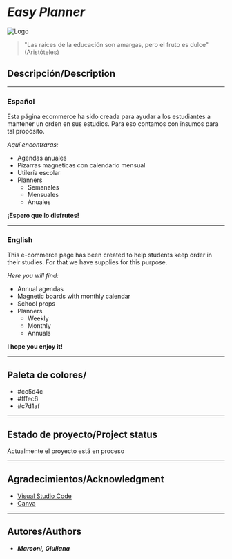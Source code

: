 # ***Easy Planner***

![Logo](https://www.canva.com/design/DAFNVhTWsNA/view)

> "Las raíces de la educación son amargas, pero el fruto es dulce" (Aristóteles)

## Descripción/Description
________________________________________________________________
### **Español**

Esta página ecommerce ha sido creada para ayudar a los estudiantes a mantener un orden en sus estudios. Para eso contamos con insumos para tal propósito.

*Aquí encontraras:*
- Agendas anuales
- Pizarras magneticas con calendario mensual
- Utilería escolar
- Planners
    - Semanales
    - Mensuales
    - Anuales

**¡Espero que lo disfrutes!**

___

### **English**

This e-commerce page has been created to help students keep order in their studies. For that we have supplies for this purpose.

*Here you will find:*
- Annual agendas
- Magnetic boards with monthly calendar
- School props
- Planners
    - Weekly
    - Monthly
    - Annuals

**I hope you enjoy it!**
___
## Paleta de colores/
- #cc5d4c
- #fffec6
- #c7d1af
___
## Estado de proyecto/Project status
Actualmente el proyecto está en proceso
________________________________________________________________
## Agradecimientos/Acknowledgment
- [Visual Studio Code](https://code.visualstudio.com/)
- [Canva](https://www.canva.com/)
________________________________________________________________
## Autores/Authors
- ***Marconi, Giuliana***






